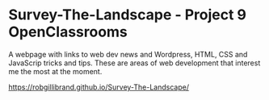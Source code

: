 # Survey-The-Landscape - Project 9 OpenClassrooms

A webpage with links to web dev news and Wordpress, HTML, CSS and JavaScrip tricks and tips. These are areas of web development that interest me the most at the moment.

https://robgillibrand.github.io/Survey-The-Landscape/
